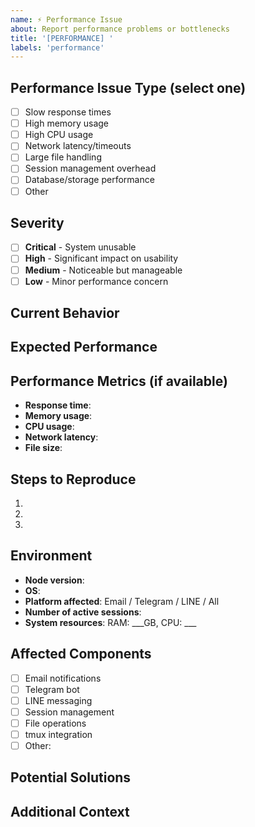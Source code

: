 ```yaml
---
name: ⚡ Performance Issue
about: Report performance problems or bottlenecks
title: '[PERFORMANCE] '
labels: 'performance'
---
```


<!--
🏷️ ISSUE TITLE NAMING RULES:
Format: [PERFORMANCE] Short clear description of the performance issue

✅ GOOD EXAMPLES:
- [PERFORMANCE] Slow email notification delivery
- [PERFORMANCE] High memory usage with many sessions
- [PERFORMANCE] Telegram API requests timing out
- [PERFORMANCE] tmux session detection takes too long
- [PERFORMANCE] Large session files causing slowdown
- [PERFORMANCE] CPU usage spikes during notification sending

❌ BAD EXAMPLES:
- Performance issue (no [PERFORMANCE] prefix)
- [PERFORMANCE] Slow (too vague)
- It's running slow (no [PERFORMANCE] prefix)
- [PERFORMANCE] Problem (not descriptive)

📋 ISSUE TYPES AVAILABLE:
1. 🐛 Bug Report - Report broken functionality
2. ✨ Feature Request - Request new features
3. ❓ Question - Ask questions
4. 🔒 Security - Report security issues
5. ⚡ Performance (this template) - Report performance issues
6. 🔧 Enhancement - Suggest improvements
7. 💬 Discussion - General discussions
-->

## Performance Issue Type (select one)
- [ ] Slow response times
- [ ] High memory usage
- [ ] High CPU usage
- [ ] Network latency/timeouts
- [ ] Large file handling
- [ ] Session management overhead
- [ ] Database/storage performance
- [ ] Other

## Severity
- [ ] **Critical** - System unusable
- [ ] **High** - Significant impact on usability
- [ ] **Medium** - Noticeable but manageable
- [ ] **Low** - Minor performance concern

## Current Behavior
<!-- Describe what is happening now -->

## Expected Performance
<!-- What should the performance be like? -->

## Performance Metrics (if available)
- **Response time**: 
- **Memory usage**: 
- **CPU usage**: 
- **Network latency**: 
- **File size**: 

## Steps to Reproduce
1. 
2. 
3. 

## Environment
- **Node version**: 
- **OS**: 
- **Platform affected**: Email / Telegram / LINE / All
- **Number of active sessions**: 
- **System resources**: RAM: ___GB, CPU: ___

## Affected Components
- [ ] Email notifications
- [ ] Telegram bot
- [ ] LINE messaging
- [ ] Session management
- [ ] File operations
- [ ] tmux integration
- [ ] Other: 

## Potential Solutions
<!-- If you have ideas for improving performance -->

## Additional Context
<!-- Logs, screenshots, system monitoring data, etc. -->